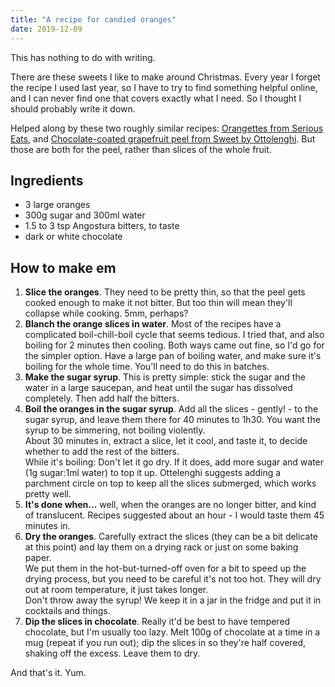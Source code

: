 ```yaml
---
title: "A recipe for candied oranges"
date: 2019-12-09
---
```


This has nothing to do with writing.

There are these sweets I like to make around Christmas. Every year I forget the recipe I used last year, so I have to try to find something helpful online, and I can never find one that covers exactly what I need. So I thought I should probably write it down.

Helped along by these two roughly similar recipes: [Orangettes from Serious Eats](https://www.seriouseats.com/recipes/2012/01/orangettes-recipe-how-to-make-chocolate-orange.html), and [Chocolate-coated grapefruit peel from Sweet by Ottolenghi](http://mapetitekuhinjica.blogspot.com/2017/12/candied-grapefruit-peel-dipped-in-dark.html). But those are both for the peel, rather than slices of the whole fruit.

## Ingredients

- 3 large oranges
- 300g sugar and 300ml water
- 1.5 to 3 tsp Angostura bitters, to taste
- dark or white chocolate 

## How to make em

1. **Slice the oranges**. They need to be pretty thin, so that the peel gets cooked enough to make it not bitter. But too thin will mean they'll collapse while cooking. 5mm, perhaps?
2. **Blanch the orange slices in water**. Most of the recipes have a complicated boil-chill-boil cycle that seems tedious. I tried that, and also boiling for 2 minutes then cooling. Both ways came out fine, so I'd go for the simpler option. Have a large pan of boiling water, and make sure it's boiling for the whole time. You'll need to do this in batches.
3. **Make the sugar syrup**. This is pretty simple: stick the sugar and the water in a large saucepan, and heat until the sugar has dissolved completely. Then add half the bitters.
4. **Boil the oranges in the sugar syrup**. Add all the slices - gently! - to the sugar syrup, and leave them there for 40 minutes to 1h30. You want the syrup to be simmering, not boiling violently.
<br> About 30 minutes in, extract a slice, let it cool, and taste it, to decide whether to add the rest of the bitters.
<br> While it's boiling: Don't let it go dry. If it does, add more sugar and water (1g sugar:1ml water) to top it up. Ottelenghi suggests adding a parchment circle on top to keep all the slices submerged, which works pretty well.
5. **It's done when...** well, when the oranges are no longer bitter, and kind of translucent. Recipes suggested about an hour - I would taste them 45 minutes in.
6. **Dry the oranges**. Carefully extract the slices (they can be a bit delicate at this point) and lay them on a drying rack or just on some baking paper.
<br> We put them in the hot-but-turned-off oven for a bit to speed up the drying process, but you need to be careful it's not too hot. They will dry out at room temperature, it just takes longer.
<br> Don't throw away the syrup! We keep it in a jar in the fridge and put it in cocktails and things.
7. **Dip the slices in chocolate**. Really it'd be best to have tempered chocolate, but I'm usually too lazy. Melt 100g of chocolate at a time in a mug (repeat if you run out); dip the slices in so they're half covered, shaking off the excess. Leave them to dry.

And that's it. Yum.
